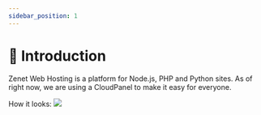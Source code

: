 ```yaml
---
sidebar_position: 1
---
```


# 📃 Introduction

Zenet Web Hosting is a platform for Node.js, PHP and Python sites. As of right now, we are using a CloudPanel to make it easy for everyone.

How it looks:
![](https://cdn.p33t.net/NDJETAQFZL.png)